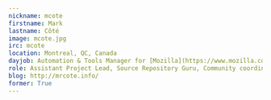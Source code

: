 ```yaml
---
nickname: mcote
firstname: Mark
lastname: Côté
image: mcote.jpg
irc: mcote
location: Montreal, QC, Canada
dayjob: Automation & Tools Manager for [Mozilla](https://www.mozilla.com)
role: Assistant Project Lead, Source Repository Guru, Community coordinator
blog: http://mrcote.info/
former: True
---
```


